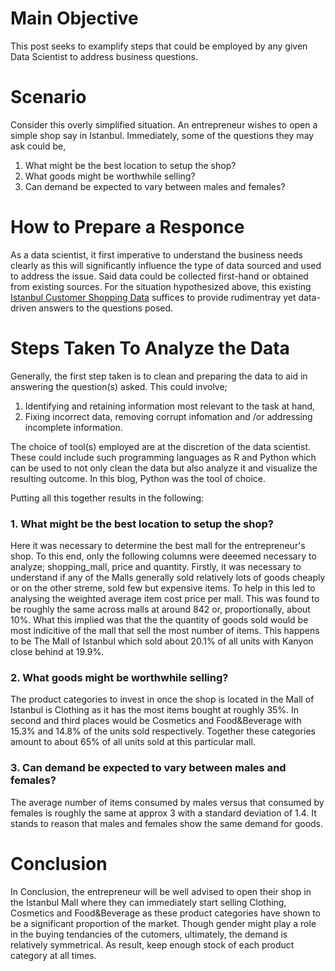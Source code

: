 # Main Objective
This post seeks to examplify steps that could be employed by any given Data Scientist to address business questions.

# Scenario
Consider this overly simplified situation. An entrepreneur wishes to open a simple shop say in Istanbul. Immediately, some of the questions they may ask could be,
1. What might be the best location to setup the shop?
2. What goods might be worthwhile selling?
3. Can demand be expected to vary between males and females?

# How to Prepare a Responce
As a data scientist, it first imperative to understand the business needs clearly as this will significantly influence the type of data sourced and used to address the issue.
Said data could be collected first-hand or obtained from existing sources.
For the situation hypothesized above, this existing [Istanbul Customer Shopping Data](https://www.kaggle.com/datasets/mehmettahiraslan/customer-shopping-dataset) suffices to provide rudimentray yet data-driven answers to the questions posed.

# Steps Taken To Analyze the Data
Generally, the first step taken is to clean and preparing the data to aid in answering the question(s) asked. This could involve;
1. Identifying and retaining information most relevant to the task at hand,
2. Fixing incorrect data, removing corrupt infomation and /or addressing incomplete information.

The choice of tool(s) employed are at the discretion of the data scientist. These could include such programming languages as R and Python which 
can be used to not only clean the data but also analyze it and visualize the resulting outcome. In this blog, Python was the tool of choice. 

Putting all this together results in the following:

### 1. What might be the best location to setup the shop?
Here it was necessary to determine the best mall for the entrepreneur's shop. To this end, only the following columns were deeemed necessary to analyze;
shopping_mall, price and quantity. Firstly, it was necessary to understand if any of the Malls generally sold relatively lots of goods cheaply or on the other streme, sold few but expensive items. To help in this led to analysing the weighted average item cost price per mall. This was found to be roughly the same 
across malls at around 842 or, proportionally, about 10%. What this implied was that the the quantity of goods sold would be most indicitive of the 
mall that sell the most number of items. This happens to be The Mall of Istanbul which sold about 20.1% of all units with Kanyon close behind at 19.9%. 


### 2. What goods might be worthwhile selling?
The product categories to invest in once the shop is located in the Mall of Istanbul is Clothing as it has the most items bought at roughly 35%. 
In second and third places would be Cosmetics and Food&Beverage with 15.3% and 14.8% of the units sold respectively. Together these categories amount to about 65%
of all units sold at this particular mall.



### 3. Can demand be expected to vary between males and females?
The average number of items consumed by males versus that consumed by females is roughly the same at approx 3 with a standard deviation of 1.4. It stands to reason 
that males and females show the same demand for goods. 

# Conclusion
In Conclusion, the entrepreneur will be well advised to open their shop in the Istanbul Mall where they can immediately start selling Clothing, Cosmetics and Food&Beverage as these product categories have shown to be a significant proportion of the market. Though gender might play a role in the buying tendancies of the cutomers, ultimately, the demand is relatively symmetrical. As result, keep enough stock of each product category at all times.   
